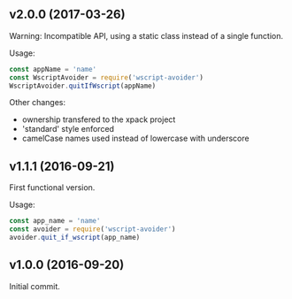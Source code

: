 ## v2.0.0 (2017-03-26)

Warning: Incompatible API, using a static class instead of a single function.

Usage:

```javascript
const appName = 'name'
const WscriptAvoider = require('wscript-avoider')
WscriptAvoider.quitIfWscript(appName)
```

Other changes:

- ownership transfered to the xpack project
- 'standard' style enforced
- camelCase names used instead of lowercase with underscore

## v1.1.1 (2016-09-21)

First functional version.

Usage:

```javascript
const app_name = 'name'
const avoider = require('wscript-avoider')
avoider.quit_if_wscript(app_name)
```

## v1.0.0 (2016-09-20)

Initial commit.